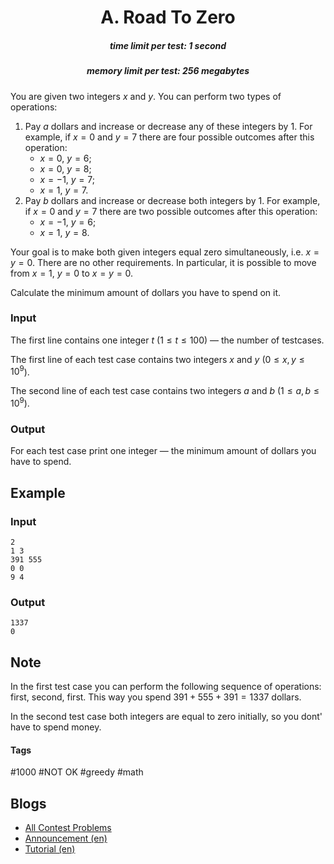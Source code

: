 <h1 style='text-align: center;'> A. Road To Zero</h1>

<h5 style='text-align: center;'>time limit per test: 1 second</h5>
<h5 style='text-align: center;'>memory limit per test: 256 megabytes</h5>

You are given two integers $x$ and $y$. You can perform two types of operations: 

1. Pay $a$ dollars and increase or decrease any of these integers by $1$. For example, if $x = 0$ and $y = 7$ there are four possible outcomes after this operation:
	* $x = 0$, $y = 6$;
	* $x = 0$, $y = 8$;
	* $x = -1$, $y = 7$;
	* $x = 1$, $y = 7$.
2. Pay $b$ dollars and increase or decrease both integers by $1$. For example, if $x = 0$ and $y = 7$ there are two possible outcomes after this operation:
	* $x = -1$, $y = 6$;
	* $x = 1$, $y = 8$.

Your goal is to make both given integers equal zero simultaneously, i.e. $x = y = 0$. There are no other requirements. In particular, it is possible to move from $x=1$, $y=0$ to $x=y=0$.

Calculate the minimum amount of dollars you have to spend on it.

### Input

The first line contains one integer $t$ ($1 \le t \le 100$) — the number of testcases.

The first line of each test case contains two integers $x$ and $y$ ($0 \le x, y \le 10^9$).

The second line of each test case contains two integers $a$ and $b$ ($1 \le a, b \le 10^9$).

### Output

For each test case print one integer — the minimum amount of dollars you have to spend.

## Example

### Input


```text
2
1 3
391 555
0 0
9 4
```
### Output


```text
1337
0
```
## Note

In the first test case you can perform the following sequence of operations: first, second, first. This way you spend $391 + 555 + 391 = 1337$ dollars.

In the second test case both integers are equal to zero initially, so you dont' have to spend money.



#### Tags 

#1000 #NOT OK #greedy #math 

## Blogs
- [All Contest Problems](../Educational_Codeforces_Round_86_(Rated_for_Div._2).md)
- [Announcement (en)](../blogs/Announcement_(en).md)
- [Tutorial (en)](../blogs/Tutorial_(en).md)
